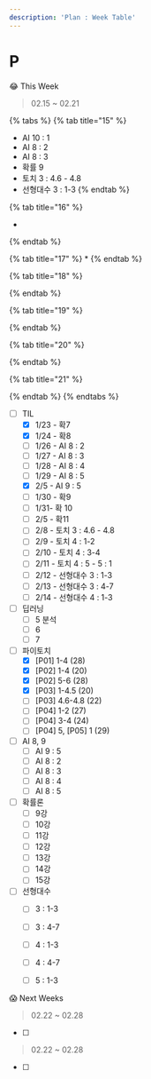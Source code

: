 ```yaml
---
description: 'Plan : Week Table'
---
```


# P

😂 This Week

> 02.15 ~ 02.21

{% tabs %}
{% tab title="15" %}
* AI 10 : 1
* AI 8 : 2
* AI 8 : 3
* 확률 9
* 토치 3 : 4.6 - 4.8
* 선형대수 3 : 1-3
{% endtab %}

{% tab title="16" %}
* ~~~~
{% endtab %}

{% tab title="17" %}
* 
{% endtab %}

{% tab title="18" %}

{% endtab %}

{% tab title="19" %}

{% endtab %}

{% tab title="20" %}

{% endtab %}

{% tab title="21" %}

{% endtab %}
{% endtabs %}

* [ ] TIL
  * [x] 1/23 - 확7
  * [x] 1/24 - 확8
  * [ ] 1/26 - AI 8 : 2
  * [ ] 1/27 - AI 8 : 3
  * [ ] 1/28 - AI 8 : 4
  * [ ] 1/29 - AI 8 : 5
  * [x] 2/5 - AI 9 : 5
  * [ ] 1/30 - 확9
  * [ ] 1/31- 확 10
  * [ ] 2/5 - 확11
  * [ ] 2/8 - 토치 3 : 4.6 - 4.8
  * [ ] 2/9 - 토치 4 : 1-2
  * [ ] 2/10 - 토치 4 : 3-4
  * [ ] 2/11 - 토치 4 : 5 - 5 : 1
  * [ ] 2/12 - 선형대수 3 : 1-3
  * [ ] 2/13 - 선형대수 3 : 4-7
  * [ ] 2/14 - 선형대수 4 : 1-3
* [ ] 딥러닝
  * [ ] 5 분석
  * [ ] 6
  * [ ] 7
* [ ] 파이토치 
  * [x] \[P01\] 1-4 \(28\)
  * [x] \[P02\] 1-4 \(20\)
  * [x] \[P02\] 5-6 \(28\)
  * [x] \[P03\] 1-4.5 \(20\) 
  * [ ] \[P03\] 4.6-4.8 \(22\) 
  * [ ] \[P04\] 1-2 \(27\) 
  * [ ] \[P04\] 3-4 \(24\) 
  * [ ] \[P04\] 5, \[P05\] 1 \(29\)
* [ ] AI 8, 9
  * [ ] AI 9 : 5
  * [ ] AI 8 : 2
  * [ ] AI 8 : 3
  * [ ] AI 8 : 4
  * [ ] AI 8 : 5
* [ ] 확률론
  * [ ] 9강
  * [ ] 10강
  * [ ] 11강
  * [ ] 12강
  * [ ] 13강
  * [ ] 14강
  * [ ] 15강
* [ ] 선형대수
  * [ ] 3 : 1-3
  * [ ] 3 : 4-7
  * [ ] 4 : 1-3
  * [ ] 4 : 4-7
  * [ ] 5 : 1-3



😱 Next Weeks

> 02.22 ~ 02.28

* [ ] 


> 02.22 ~ 02.28

* [ ] 




